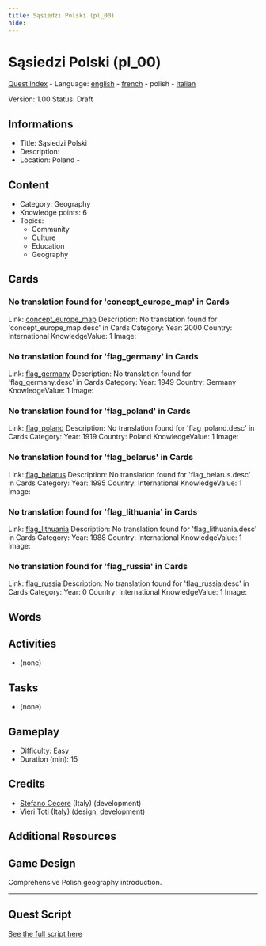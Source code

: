 ```yaml
---
title: Sąsiedzi Polski (pl_00)
hide:
---
```


# Sąsiedzi Polski (pl_00)
[Quest Index](./index.pl.md) - Language: [english](./pl_00.md) - [french](./pl_00.fr.md) - polish - [italian](./pl_00.it.md)

Version: 1.00
Status: Draft

## Informations

- Title: Sąsiedzi Polski
- Description: 
- Location: Poland - 
## Content
- Category: Geography
- Knowledge points: 6
- Topics:
  - Community
  - Culture
  - Education
  - Geography

## Cards
### No translation found for 'concept_europe_map' in Cards
Link: [concept_europe_map](../cards/index.md#concept_europe_map)
Description: No translation found for 'concept_europe_map.desc' in Cards
Category: 
Year: 2000
Country: International
KnowledgeValue: 1
Image: 

### No translation found for 'flag_germany' in Cards
Link: [flag_germany](../cards/index.md#flag_germany)
Description: No translation found for 'flag_germany.desc' in Cards
Category: 
Year: 1949
Country: Germany
KnowledgeValue: 1
Image: 

### No translation found for 'flag_poland' in Cards
Link: [flag_poland](../cards/index.md#flag_poland)
Description: No translation found for 'flag_poland.desc' in Cards
Category: 
Year: 1919
Country: Poland
KnowledgeValue: 1
Image: 

### No translation found for 'flag_belarus' in Cards
Link: [flag_belarus](../cards/index.md#flag_belarus)
Description: No translation found for 'flag_belarus.desc' in Cards
Category: 
Year: 1995
Country: International
KnowledgeValue: 1
Image: 

### No translation found for 'flag_lithuania' in Cards
Link: [flag_lithuania](../cards/index.md#flag_lithuania)
Description: No translation found for 'flag_lithuania.desc' in Cards
Category: 
Year: 1988
Country: International
KnowledgeValue: 1
Image: 

### No translation found for 'flag_russia' in Cards
Link: [flag_russia](../cards/index.md#flag_russia)
Description: No translation found for 'flag_russia.desc' in Cards
Category: 
Year: 0
Country: International
KnowledgeValue: 1
Image: 

## Words
## Activities
- (none)

## Tasks
- (none)
## Gameplay
- Difficulty: Easy
- Duration (min): 15
## Credits
- [Stefano Cecere](https://stefanocecere.com) (Italy) (development)
- Vieri Toti (Italy) (design, development)

## Additional Resources

## Game Design
Comprehensive Polish geography introduction.


---

## Quest Script

[See the full script here](./pl_00-script.pl.md)
